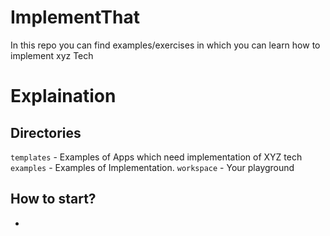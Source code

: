 # ImplementThat

In this repo you can find examples/exercises in which you can learn how to implement xyz Tech

# Explaination

## Directories

`templates` - Examples of Apps which need implementation of XYZ tech
`examples` - Examples of Implementation.
`workspace` - Your playground

## How to start?

-
